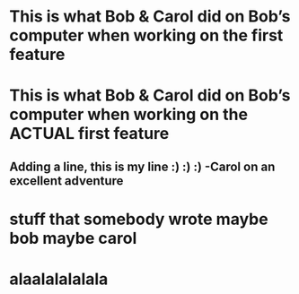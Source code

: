 # This is what Bob & Carol did on Bob’s computer when working on the first feature
# This is what Bob & Carol did on Bob’s computer when working on the ACTUAL first feature
## Adding a line, this is my line :) :) :) -Carol on an excellent adventure 
# stuff that somebody wrote maybe bob maybe carol 
# alaalalalalala